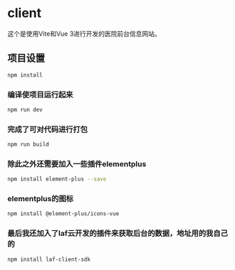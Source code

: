 # client

这个是使用Vite和Vue 3进行开发的医院前台信息网站。

## 项目设置

```sh
npm install
```

### 编译使项目运行起来

```sh
npm run dev
```

### 完成了可对代码进行打包

```sh
npm run build
```

### 除此之外还需要加入一些插件elementplus

```sh
npm install element-plus --save
```

### elementplus的图标

```sh
npm install @element-plus/icons-vue
```

### 最后我还加入了laf云开发的插件来获取后台的数据，地址用的我自己的

```sh
npm install laf-client-sdk
```

